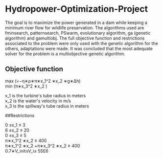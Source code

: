 # Hydropower-Optimization-Project

The goal is to maximize the power generated in a dam while keeping a minimum river flow for wildlife preservation. The algorithms used are fminsearch, patternsearch, PSwarm, evolutionary algorithm, ga (genetic algorithm) and gamultiobj.
The full objective function and restrictions associated to the problem were only used with the genetic algorithm for the others, adaptations were made.
It was concluded that the most adequate solver for the problem is a multiobjective genetic algorithm.


## Objective function

max (=−η∗ρ∗π∗x_1^2 ∗x_2 ∗g∗∆h)<br/>
min (π∗x_3^2 ∗x_2 )

x_1 is the turbine's tube radius in meters<br/>
x_2 is the water's velocity in m/s<br/>
x_3 is the spillway's tube radius in meters

##Restrictions

0 ≤x_1 ≤ 3<br/>
6 ≤x_2 ≤ 20<br/>
0 ≤x_3 ≤ 5<br/>
π∗x_1^2 ∗x_2 ≥ 400<br/>
π∗x_1^2 ∗x_2 +π∗x_3^2 ∗x_2 ≥ 400<br/>
0.7∗V_init≤V_i≤ 55E6<br/>

